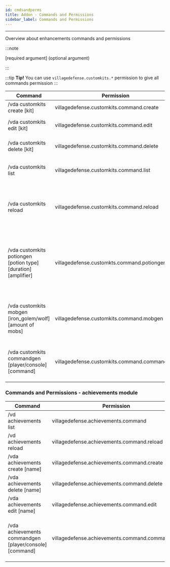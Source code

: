 ```yaml
---
id: cmdsandperms
title: Addon - Commands and Permissions
sidebar_label: Commands and Permissions
---
```

---
Overview about enhancements commands and permissions


:::note

\[required argument\] \(optional argument\)

:::

:::tip
**Tip!** You can use `villagedefense.customkits.*` permission to give all commands permission
:::

| Command                                                              | Permission                                   | Description                                                                                                   |
|----------------------------------------------------------------------|----------------------------------------------|---------------------------------------------------------------------------------------------------------------|
| /vda customkits create \[kit\]                                       | villagedefense.customkits.command.create     | Create new custom kit                                                                                         |
| /vda customkits edit \[kit\]                                         | villagedefense.customkits.command.edit       | Edit already existing custom kit                                                                              |
| /vda customkits delete \[kit\]                                       | villagedefense.customkits.command.delete     | Delete existing custom kit                                                                                    |
| /vda customkits list                                                 | villagedefense.customkits.command.list       | Open inventory will all loaded custom kits                                                                    |
| /vda customkits reload                                               | villagedefense.customkits.command.reload     | Reload configuration and re-register custom kits to update them                                               |
| /vda customkits potiongen \[potion type\] \[duration\] \[amplifier\] | villagedefense.customkts.command.potiongen   | Create custom potion effect for kits **\(effects will be applied to player not given into their inventory\)** |
| /vda customkits mobgen \[iron\_golem/wolf\] \[amount of mobs\]       | villagedefense.customkits.command.mobgen     | Create custom mobs for kits **\(they will be spawned at the start/per wave\)**                                |
| /vda customkits commandgen \[player/console\] \[command\]            | villagedefense.customkits.command.commandgen | Create command for kits **\(%player% placeholder supported\)**                                                |

### Commands and Permissions - achievements module <a id="commands-and-permissions-achievements-module"></a>

| Command                                                     | Permission                                     | Description                                                                   |
|-------------------------------------------------------------|------------------------------------------------|-------------------------------------------------------------------------------|
| /vd achievements list                                       | villagedefense.achievements.command            | Shows list of unlocked achievements                                           |
| /vd achievements reload                                     | villagedefense.achievements.command.reload     | Reloads achievements configuration                                            |
| /vda achievements create \[name\]                           | villagedefense.achievements.command.create     | Creates new achievement                                                       |
| /vda achievements delete \[name\]                           | villagedefense.achievements.command.delete     | Deletes existing achievement                                                  |
| /vda achievements edit \[name\]                             | villagedefense.achievements.command.edit       | Edits existing achievement                                                    |
| /vda achievements commandgen \[player/console\] \[command\] | villagedefense.achievements.command.commandgen | Create reward command for achievements **\(%player% placeholder supported\)** |
